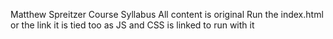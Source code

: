 Matthew Spreitzer
Course Syllabus
All content is original
Run the index.html or the link it is tied too as JS and CSS is linked to run with it
